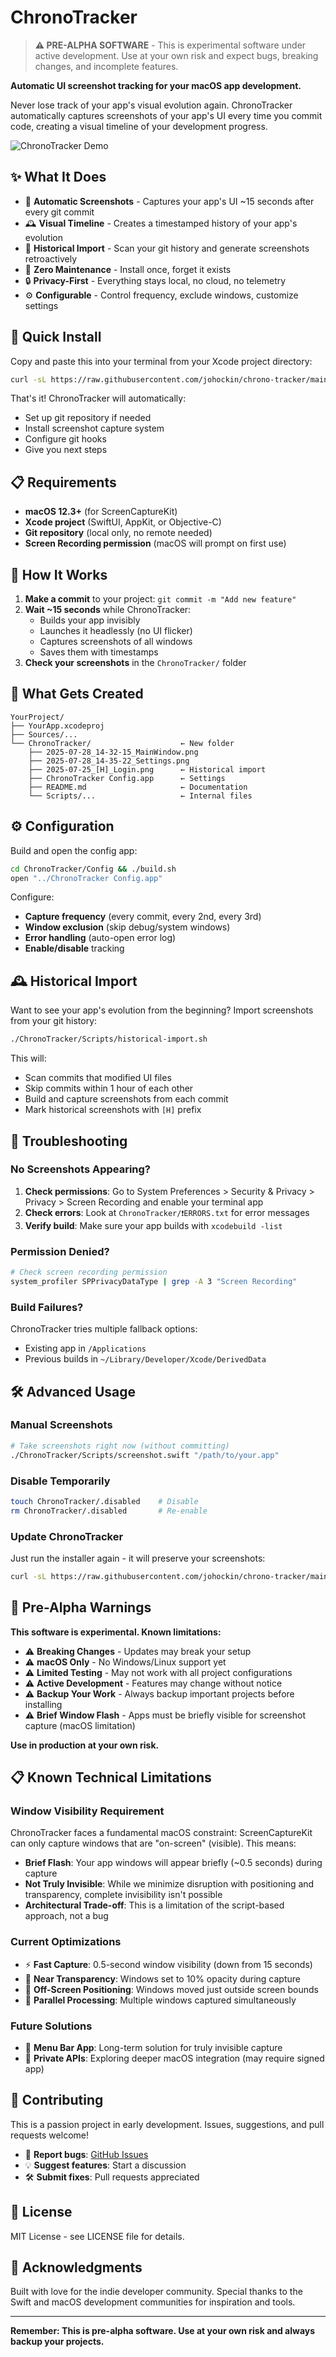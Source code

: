 # ChronoTracker

> **⚠️ PRE-ALPHA SOFTWARE** - This is experimental software under active development. Use at your own risk and expect bugs, breaking changes, and incomplete features.

**Automatic UI screenshot tracking for your macOS app development.**

Never lose track of your app's visual evolution again. ChronoTracker automatically captures screenshots of your app's UI every time you commit code, creating a visual timeline of your development progress.

![ChronoTracker Demo](https://via.placeholder.com/800x400/2d3748/ffffff?text=ChronoTracker+Demo+%28Coming+Soon%29)

## ✨ What It Does

- 📸 **Automatic Screenshots** - Captures your app's UI ~15 seconds after every git commit
- 🕰️ **Visual Timeline** - Creates a timestamped history of your app's evolution
- 🔄 **Historical Import** - Scan your git history and generate screenshots retroactively
- 🎯 **Zero Maintenance** - Install once, forget it exists
- 🔒 **Privacy-First** - Everything stays local, no cloud, no telemetry
- ⚙️ **Configurable** - Control frequency, exclude windows, customize settings

## 🚀 Quick Install

Copy and paste this into your terminal from your Xcode project directory:

```bash
curl -sL https://raw.githubusercontent.com/johockin/chrono-tracker/main/ChronoTracker-Installer.sh | sh
```

That's it! ChronoTracker will automatically:
- Set up git repository if needed
- Install screenshot capture system
- Configure git hooks
- Give you next steps

## 📋 Requirements

- **macOS 12.3+** (for ScreenCaptureKit)
- **Xcode project** (SwiftUI, AppKit, or Objective-C)
- **Git repository** (local only, no remote needed)
- **Screen Recording permission** (macOS will prompt on first use)

## 🎯 How It Works

1. **Make a commit** to your project: `git commit -m "Add new feature"`
2. **Wait ~15 seconds** while ChronoTracker:
   - Builds your app invisibly
   - Launches it headlessly (no UI flicker)
   - Captures screenshots of all windows
   - Saves them with timestamps
3. **Check your screenshots** in the `ChronoTracker/` folder

## 📁 What Gets Created

```
YourProject/
├── YourApp.xcodeproj
├── Sources/...
└── ChronoTracker/                    ← New folder
    ├── 2025-07-28_14-32-15_MainWindow.png
    ├── 2025-07-28_14-35-22_Settings.png
    ├── 2025-07-25_[H]_Login.png      ← Historical import
    ├── ChronoTracker Config.app      ← Settings
    ├── README.md                     ← Documentation
    └── Scripts/...                   ← Internal files
```

## ⚙️ Configuration

Build and open the config app:

```bash
cd ChronoTracker/Config && ./build.sh
open "../ChronoTracker Config.app"
```

Configure:
- **Capture frequency** (every commit, every 2nd, every 3rd)
- **Window exclusion** (skip debug/system windows)
- **Error handling** (auto-open error log)
- **Enable/disable** tracking

## 🕰️ Historical Import

Want to see your app's evolution from the beginning? Import screenshots from your git history:

```bash
./ChronoTracker/Scripts/historical-import.sh
```

This will:
- Scan commits that modified UI files
- Skip commits within 1 hour of each other
- Build and capture screenshots from each commit
- Mark historical screenshots with `[H]` prefix

## 🔧 Troubleshooting

### No Screenshots Appearing?

1. **Check permissions**: Go to System Preferences > Security & Privacy > Privacy > Screen Recording and enable your terminal app
2. **Check errors**: Look at `ChronoTracker/❗️ERRORS.txt` for error messages  
3. **Verify build**: Make sure your app builds with `xcodebuild -list`

### Permission Denied?

```bash
# Check screen recording permission
system_profiler SPPrivacyDataType | grep -A 3 "Screen Recording"
```

### Build Failures?

ChronoTracker tries multiple fallback options:
- Existing app in `/Applications`
- Previous builds in `~/Library/Developer/Xcode/DerivedData`

## 🛠️ Advanced Usage

### Manual Screenshots

```bash
# Take screenshots right now (without committing)
./ChronoTracker/Scripts/screenshot.swift "/path/to/your.app"
```

### Disable Temporarily

```bash
touch ChronoTracker/.disabled    # Disable
rm ChronoTracker/.disabled       # Re-enable
```

### Update ChronoTracker

Just run the installer again - it will preserve your screenshots:

```bash
curl -sL https://raw.githubusercontent.com/johockin/chrono-tracker/main/ChronoTracker-Installer.sh | sh
```

## 🚨 Pre-Alpha Warnings

**This software is experimental. Known limitations:**

- ⚠️ **Breaking Changes** - Updates may break your setup
- ⚠️ **macOS Only** - No Windows/Linux support yet  
- ⚠️ **Limited Testing** - May not work with all project configurations
- ⚠️ **Active Development** - Features may change without notice
- ⚠️ **Backup Your Work** - Always backup important projects before installing
- ⚠️ **Brief Window Flash** - Apps must be briefly visible for screenshot capture (macOS limitation)

**Use in production at your own risk.**

## 📋 Known Technical Limitations

### Window Visibility Requirement
ChronoTracker faces a fundamental macOS constraint: ScreenCaptureKit can only capture windows that are "on-screen" (visible). This means:

- **Brief Flash**: Your app windows will appear briefly (~0.5 seconds) during capture
- **Not Truly Invisible**: While we minimize disruption with positioning and transparency, complete invisibility isn't possible
- **Architectural Trade-off**: This is a limitation of the script-based approach, not a bug

### Current Optimizations
- ⚡ **Fast Capture**: 0.5-second window visibility (down from 15 seconds)
- 👻 **Near Transparency**: Windows set to 10% opacity during capture
- 📍 **Off-Screen Positioning**: Windows moved just outside screen bounds
- 🔄 **Parallel Processing**: Multiple windows captured simultaneously

### Future Solutions
- 🍎 **Menu Bar App**: Long-term solution for truly invisible capture
- 🔬 **Private APIs**: Exploring deeper macOS integration (may require signed app)

## 🤝 Contributing

This is a passion project in early development. Issues, suggestions, and pull requests welcome!

- 🐛 **Report bugs**: [GitHub Issues](https://github.com/johockin/chrono-tracker/issues)
- 💡 **Suggest features**: Start a discussion
- 🛠️ **Submit fixes**: Pull requests appreciated

## 📜 License

MIT License - see LICENSE file for details.

## 🙏 Acknowledgments

Built with love for the indie developer community. Special thanks to the Swift and macOS development communities for inspiration and tools.

---

**Remember: This is pre-alpha software. Use at your own risk and always backup your projects.**